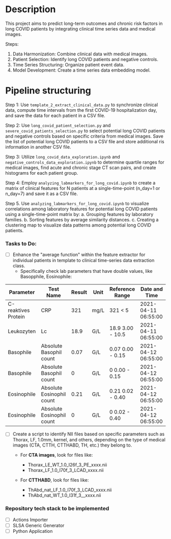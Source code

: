 # Description

This project aims to predict long-term outcomes and chronic risk factors in long COVID patients by integrating clinical time series data and medical images.

Steps:

1. Data Harmonization: Combine clinical data with medical images.
2. Patient Selection: Identify long COVID patients and negative controls.
3. Time Series Structuring: Organize patient event data.
4. Model Development: Create a time series data embedding model.


# Pipeline structuring

Step 1: Use `template_2_extract_clinical_data.py` to synchronize clinical data, compute time intervals from the first COVID-19 hospitalization day, and save the data for each patient in a CSV file.

Step 2: Use `long_covid_patient_selection.py` and `severe_covid_patients_selection.py` to select potential long COVID patients and negative controls based on specific criteria from medical images. Save the list of potential long COVID patients to a CSV file and store additional ris information in another CSV file.

Step 3: Utilize `long_covid_data_exploration.ipynb` and `negative_controls_data_exploration.ipynb` to determine quartile ranges for medical images, find acute and chronic stage CT scan pairs, and create histograms for each patient group.

Step 4: Employ `analyzing_labmarkers_for_long_covid.ipynb` to create a matrix of clinical features for N patients at a single-time-point (n_day=1 or n_day=7) and save it as a CSV file.

Step 5. Use `analyzing_labmarkers_for_long_covid.ipynb` to visualize correlations among laboratory features for potential long COVID patients using a single-time-point matrix by: a. Grouping features by laboratory families. b. Sorting features by average similarity distances. c. Creating a clustering map to visualize data patterns among potential long COVID patients.


### Tasks to Do:
- [ ] Enhance the "average function" within the feature extractor for individual patients in template to clinical time-series data extraction class.
   - Specifically check lab parameters that have double values, like Basopphile, Eosinophile:
   
| Parameter                 | Test Name                      | Result  | Unit  | Reference Range  | Date and Time        |
|---------------------------|--------------------------------|---------|-------|-------------------|-----------------------|
| C-reaktives Protein       | CRP                            | 321     | mg/L  | 321 < 5           | 2021-04-11 06:55:00  |
| Leukozyten                | Lc                             | 18.9    | G/L   | 18.9 3.00 - 10.5  | 2021-04-11 06:55:00  |
| Basophile                 | Absolute Basophil count        | 0.07    | G/L   | 0.07 0.00 - 0.15  | 2021-04-12 06:55:00  |
| Basophile                 | Absolute Basophil count        | 0       | G/L   | 0 0.00 - 0.15     | 2021-04-12 06:55:00  |
| Eosinophile               | Absolute Eosinophil count      | 0.21    | G/L   | 0.21 0.02 - 0.40  | 2021-04-12 06:55:00  |
| Eosinophile               | Absolute Eosinophil count      | 0       | G/L   | 0 0.02 - 0.40     | 2021-04-12 06:55:00  |


- [ ] Create a script to identify NII files based on specific parameters such as Thorax, LF, 1.0mm, kernel, and others, depending on the type of medical images (CTA, CTTH, CTTHABD, TH, etc.) they belong to.
   - For **CTA images**, look for files like:
     - Thorax_LE_WT_1.0_I26f_3_PE_xxxx.nii
     - Thorax_LF_1.0_I70f_3_LCAD_xxxx.nii

   - For **CTTHABD**, look for files like:
     - ThAbd_nat_LF_1.0_I70f_3_LCAD_xxxx.nii
     - ThAbd_nat_WT_1.0_I31f_3__xxxx.nii


### Repository tech stack to be implemented
- [ ] Actions Importer
- [ ] SLSA Generic Generator
- [ ] Python Application